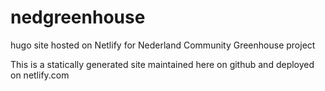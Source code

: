 # nedgreenhouse
hugo site hosted on Netlify for Nederland Community Greenhouse project 


This is a statically generated site maintained here on github and deployed on netlify.com
